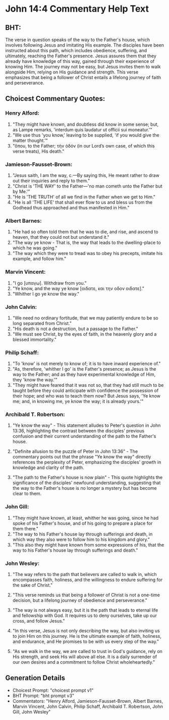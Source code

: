 # John 14:4 Commentary Help Text

## BHT:
The verse in question speaks of the way to the Father's house, which involves following Jesus and imitating His example. The disciples have been instructed about this path, which includes obedience, suffering, and ultimately, reaching the Father's presence. Jesus assures them that they already have knowledge of this way, gained through their experience of knowing Him. The journey may not be easy, but Jesus invites them to walk alongside Him, relying on His guidance and strength. This verse emphasizes that being a follower of Christ entails a lifelong journey of faith and perseverance.

## Choicest Commentary Quotes:
### Henry Alford:
1. "They might have known, and doubtless did know in some sense; but, as Lampe remarks, 'interdum quis laudatur ut officii sui moneatur.'"
2. "We use thus 'you know,' leaving to be supplied, 'if you would give the matter thought.'"
3. "ὅπου, to the Father; τὴν ὁδόν (in our Lord’s own case, of which this verse treats), His death."

### Jamieson-Fausset-Brown:
1. "Jesus saith, I am the way, c.—By saying this, He meant rather to draw out their inquiries and reply to them."
2. "Christ is 'THE WAY' to the Father—'no man cometh unto the Father but by Me.'"
3. "He is 'THE TRUTH' of all we find in the Father when we get to Him."
4. "He is all 'THE LIFE' that shall ever flow to us and bless us from the Godhead thus approached and thus manifested in Him."

### Albert Barnes:
1. "He had so often told them that he was to die, and rise, and ascend to heaven, that they could not but understand it."
2. "The way ye know - That is, the way that leads to the dwelling-place to which he was going."
3. "The way which they were to tread was to obey his precepts, imitate his example, and follow him."

### Marvin Vincent:
1. "I go [υπαγω]. Withdraw from you." 
2. "Ye know, and the way ye know [οιδατε, και την οδον οιδατε]." 
3. "Whither I go ye know the way."

### John Calvin:
1. "We need no ordinary fortitude, that we may patiently endure to be so long separated from Christ."
2. "His death is not a destruction, but a passage to the Father."
3. "We must see Christ, by the eyes of faith, in the heavenly glory and a blessed immortality."

### Philip Schaff:
1. "To 'know' is not merely to know of; it is to have inward experience of." 
2. "As, therefore, 'whither I go' is the Father's presence; as Jesus is the way to the Father; and as they have experimental knowledge of Him, they 'know the way.'"
3. "They might have feared that it was not so, that they had still much to be taught before they could anticipate with confidence the possession of their hope; and who was to teach them now? But Jesus says, 'Ye know me; and, in knowing me, ye know the way; it is already yours.'"

### Archibald T. Robertson:
1. "Ye know the way" - This statement alludes to Peter's question in John 13:36, highlighting the contrast between the disciples' previous confusion and their current understanding of the path to the Father's house.

2. "Definite allusion to the puzzle of Peter in John 13:36" - The commentary points out that the phrase "Ye know the way" directly references the perplexity of Peter, emphasizing the disciples' growth in knowledge and clarity of the path.

3. "The path to the Father's house is now plain" - This quote highlights the significance of the disciples' newfound understanding, suggesting that the way to the Father's house is no longer a mystery but has become clear to them.

### John Gill:
1. "They might have known, at least, whither he was going, since he had spoke of his Father's house, and of his going to prepare a place for them there." 
2. "The way to his Father's house lay through sufferings and death, in which way they also were to follow him to his kingdom and glory." 
3. "This also they might have known from some expressions of his, that the way to his Father's house lay through sufferings and death."

### John Wesley:
1. "The way refers to the path that believers are called to walk in, which encompasses faith, holiness, and the willingness to endure suffering for the sake of Christ."

2. "This verse reminds us that being a follower of Christ is not a one-time decision, but a lifelong journey of obedience and perseverance."

3. "The way is not always easy, but it is the path that leads to eternal life and fellowship with God. It requires us to deny ourselves, take up our cross, and follow Jesus."

4. "In this verse, Jesus is not only describing the way, but also inviting us to join Him on this journey. He is the ultimate example of faith, holiness, and endurance, and He promises to be with us every step of the way."

5. "As we walk in the way, we are called to trust in God's guidance, rely on His strength, and seek His will above all else. It is a daily surrender of our own desires and a commitment to follow Christ wholeheartedly."


## Generation Details
- Choicest Prompt: "choicest prompt v1"
- BHT Prompt: "bht prompt v3"
- Commentators: "Henry Alford, Jamieson-Fausset-Brown, Albert Barnes, Marvin Vincent, John Calvin, Philip Schaff, Archibald T. Robertson, John Gill, John Wesley"

